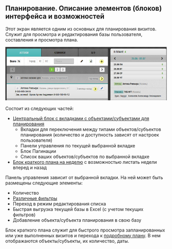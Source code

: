 ## Планирование. Описание элементов (блоков) интерфейса и возможностей

Этот экран является одним из основных для планирования визитов.
Служит для просмотра и редактирования базы пользователя, составления и просмотра плана.

![](../images/rep-planning.png) 


Состоит из следующих частей:
- [Центральный блок с вкладками с объектами/субъектами для планирования](rep-planning-central-block.md)
  - Вкладки для переключения между типами объектов/субъектов планирования 
  (количество и доступность зависят от настроек пользователя)
  - Панели управления по текущей выбранной вкладке
  - Блок Пагинации
  - Список ваших объектов/субъектов по выбранной вкладке
- [Блок краткого плана на неделю](rep-planning-short-plan.md) с возможностью листать недели вперед и назад

Панель управления зависит от выбранной вкладки.
На ней может быть размещены следующие элементы:
- Количество
- [Различные фильтры](rep-planning-central-block-filters.md)
- Переход в режим редактирования списка
- Быстрая выгрузка текущей базы в Excel (с учетом текущих фильтров)
- Добавление объекта/субъекта планирования в свою базу

Блок краткого плана служит для быстрого просмотра 
запланированных или уже выполненных визитов и перехода к [подробному плану](rep-planning-full-plan.md).
В нем отображаются объекты/субъекты, их количество, даты.

